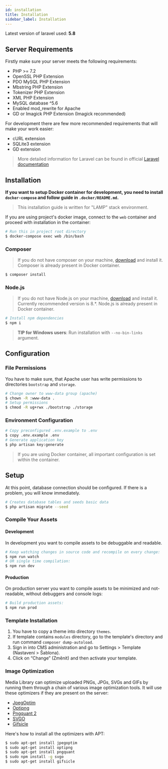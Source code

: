 ```yaml
---
id: installation
title: Installation
sidebar_label: Installation
---
```


Latest version of laravel used: **5.8**

## Server Requirements

Firstly make sure your server meets the following requirements:

* PHP >= 7.2
* OpenSSL PHP Extension
* PDO MySQL PHP Extension
* Mbstring PHP Extension
* Tokenizer PHP Extension
* XML PHP Extension
* MySQL database ^5.6
* Enabled mod_rewrite for Apache
* GD or Imagick PHP Extension (Imagick recommended)

For development there are few more recommended requirements that will make your work easier:

* cURL extension
* SQLite3 extension
* GD extension

> More detailed information for Laravel can be found in official [Laravel documentation](https://laravel.com/docs/5.8)

## Installation

**If you want to setup Docker container for development, you need to install `docker-compose` and follow guide in `.docker/README.md`.**

> This installation guide is written for "LAMP" stack environment.

If you are using project's docker image, connect to the `web` container and proceed with installation in the container:

```bash
# Run this in project root directory
$ docker-compose exec web /bin/bash
```

### Composer

> If you do not have composer on your machine, [download](https://getcomposer.org/download/) and install it. Composer is already present in Docker container.

```bash
$ composer install
```

### Node.js

> If you do not have Node.js on your machine, [download](https://nodejs.org/en/) and install it. Currently recommended version is 8.*. Node.js is already present in Docker container.

```bash
# Install npm dependencies
$ npm i
```

> **TIP for Windows users**: Run installation with `--no-bin-links` argument.

## Configuration

### File Permissions

You have to make sure, that Apache user has write permissions to directories `bootstrap` and `storage`.

```bash
# Change owner to www-data group (apache)
$ chown -R :www-data .
# Setup permissions
$ chmod -R ug+rwx ./bootstrap ./storage
```

### Environment Configuration

```bash
# Copy preconfigured .env.example to .env
$ copy .env.example .env
# Generate application key
$ php artisan key:generate
```

> If you are using Docker container, all important configuration is set within the container.

## Setup

At this point, database connection should be configured. If there is a problem, you will know immediately.

```bash
# Creates database tables and seeds basic data
$ php artisan migrate --seed
```

### Compile Your Assets

#### Development

In development you want to compile assets to be debuggable and readable.

```bash
# Keep watching changes in source code and recompile on every change:
$ npm run watch
# OR single time compilation:
$ npm run dev
```

#### Production

On production server you want to compile assets to be minimized and not-readable, without debuggers and console logs:

```bash
# Build production assets:
$ npm run prod
```

### Template Installation

1) You have to copy a theme into directory `themes`.
2) If template contains `modules` directory, go to the template's directory and run command `composer dump-autoload`.
3) Sign in into CMS administration and go to Settings > Template (Nastavení > Šablona).
4) Click on “Change” (Změnit) and then activate your template.


### Image Optimization

Media Library can optimize uploaded PNGs, JPGs, SVGs and GIFs by running them through a chain of various image optimization tools. It will use these optimizers if they are present on the server:

- [JpegOptim](http://freecode.com/projects/jpegoptim)
- [Optipng](http://optipng.sourceforge.net/)
- [Pngquant 2](https://pngquant.org/)
- [SVGO](https://github.com/svg/svgo)
- [Gifsicle](http://www.lcdf.org/gifsicle/)

Here's how to install all the optimizers with APT:

```bash
$ sudo apt-get install jpegoptim
$ sudo apt-get install optipng
$ sudo apt-get install pngquant
$ sudo npm install -g svgo
$ sudo apt-get install gifsicle
```
